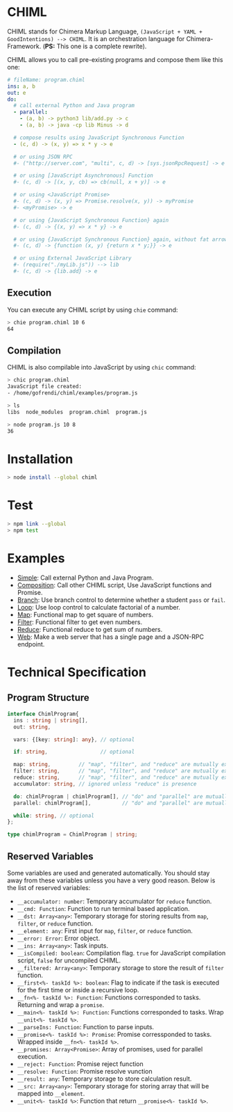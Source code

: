 # CHIML

CHIML stands for Chimera Markup Language, `(JavaScript + YAML + GoodIntentions) --> CHIML`. It is an orchestration language for Chimera-Framework. (__PS:__ This one is a complete rewrite).

CHIML allows you to call pre-existing programs and compose them like this one:

```yaml
# fileName: program.chiml
ins: a, b
out: e
do:
  # call external Python and Java program
  - parallel:
    - (a, b) -> python3 lib/add.py -> c
    - (a, b) -> java -cp lib Minus -> d

  # compose results using JavaScript Synchronous Function
  - (c, d) -> (x, y) => x * y -> e

  # or using JSON RPC
  #- ("http://server.com", "multi", c, d) -> [sys.jsonRpcRequest] -> e

  # or using [JavaScript Asynchronous] Function
  #- (c, d) -> [(x, y, cb) => cb(null, x + y)] -> e

  # or using <JavaScript Promise>
  #- (c, d) -> (x, y) => Promise.resolve(x, y)) -> myPromise
  #- <myPromise> -> e

  # or using {JavaScript Synchronous Function} again
  #- (c, d) -> {(x, y) => x * y} -> e

  # or using {JavaScript Synchronous Function} again, without fat arrow
  #- (c, d) -> {function (x, y) {return x * y;}} -> e

  # or using External JavaScript Library
  #- (require("./myLib.js")) --> lib
  #- (c, d) -> {lib.add} -> e
```

## Execution

You can execute any CHIML script by using `chie` command:

```bash
> chie program.chiml 10 6
64
```

## Compilation

CHIML is also compilable into JavaScript by using `chic` command:

```bash
> chic program.chiml
JavaScript file created:
- /home/gofrendi/chiml/examples/program.js

> ls
libs  node_modules  program.chiml  program.js

> node program.js 10 8
36
```

# Installation

```bash
> node install --global chiml
```

# Test

```bash
> npm link --global
> npm test
```

# Examples

* [Simple](./examples/simple): Call external Python and Java Program.
* [Composition](./examples/composition): Call other CHIML script, Use JavaScript functions and Promise.
* [Branch](./examples/branch): Use branch control to determine whether a student `pass` or `fail`.
* [Loop](./examples/loop): Use loop control to calculate factorial of a number.
* [Map](./examples/map): Functional map to get square of numbers.
* [Filter](./examples/filter): Functional filter to get even numbers.
* [Reduce](./examples/reduce): Functional reduce to get sum of numbers.
* [Web](./examples/web): Make a web server that has a single page and a JSON-RPC endpoint.

# Technical Specification

## Program Structure

```typescript
interface ChimlProgram{
  ins : string | string[],
  out: string,

  vars: {[key: string]: any}, // optional

  if: string,                 // optional

  map: string,         // "map", "filter", and "reduce" are mutually exclussive
  filter: string,      // "map", "filter", and "reduce" are mutually exclussive
  reduce: string,      // "map", "filter", and "reduce" are mutually exclussive
  accumulator: string, // ignored unless "reduce" is presence

  do: chimlProgram | chimlProgram[], // "do" and "parallel" are mutually exclusive
  parallel: chimlProgram[],          // "do" and "parallel" are mutually exclusive

  while: string, // optional
};

type chimlProgram = ChimlProgram | string;
```

## Reserved Variables

Some variables are used and generated automatically. You should stay away from these variables unless you have a very good reason. Below is the list of reserved variables:

* `__accumulator: number`: Temporary accumulator for `reduce` function.
* `__cmd: Function`: Function to run terminal based application.
* `__dst: Array<any>`: Temporary storage for storing results from `map`, `filter`, or `reduce` function.
* `__element: any`: First input for `map`, `filter`, or `reduce` function.
* `__error: Error`: Error object.
* `__ins: Array<any>`: Task inputs.
* `__isCompiled: boolean`: Compilation flag. `true` for JavaScript compilation script, `false` for uncompiled CHIML.
* `__filtered: Array<any>`: Temporary storage to store the result of `filter` function.
* `__first<%- taskId %>: boolean`: Flag to indicate if the task is executed for the first time or inside a recursive loop.
* `__fn<%- taskId %>: Function`: Functions corresponded to tasks. Returning and wrap a `promise`.
* `__main<%- taskId %>: Function`: Functions corresponded to tasks. Wrap `__unit<%- taskId %>`.
* `__parseIns: Function`: Function to parse inputs.
* `__promise<%- taskId %>: Promise`: Promise corressponded to tasks. Wrapped inside `__fn<%- taskId %>`.
* `__promises: Array<Promise>`: Array of promises, used for parallel execution.
* `__reject: Function`: Promise reject function
* `__resolve: Function`: Promise resolve vunction
* `__result: any`: Temporary storage to store calculation result.
* `__src: Array<any>`: Temporary storage for storing array that will be mapped into `__element`.
* `__unit<%- taskId %>`: Function that return `__promise<%- taskId %>`.
